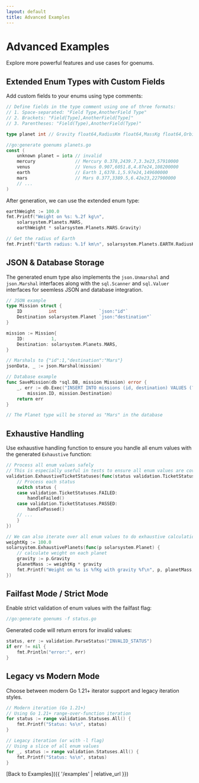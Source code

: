 ```yaml
---
layout: default
title: Advanced Examples
---
```


# Advanced Examples

Explore more powerful features and use cases for goenums.

## Extended Enum Types with Custom Fields

Add custom fields to your enums using type comments:

```go
// Define fields in the type comment using one of three formats:
// 1. Space-separated: "Field Type,AnotherField Type"
// 2. Brackets: "Field[Type],AnotherField[Type]"
// 3. Parentheses: "Field(Type),AnotherField(Type)"

type planet int // Gravity float64,RadiusKm float64,MassKg float64,OrbitKm float64

//go:generate goenums planets.go
const (
    unknown planet = iota // invalid
    mercury               // Mercury 0.378,2439.7,3.3e23,57910000
    venus                 // Venus 0.907,6051.8,4.87e24,108200000
    earth                 // Earth 1,6378.1,5.97e24,149600000
    mars                  // Mars 0.377,3389.5,6.42e23,227900000
    // ...
)
```

After generation, we can use the extended enum type:

```go
earthWeight := 100.0
fmt.Printf("Weight on %s: %.2f kg\n", 
    solarsystem.Planets.MARS, 
    earthWeight * solarsystem.Planets.MARS.Gravity)

// Get the radius of Earth
fmt.Printf("Earth radius: %.1f km\n", solarsystem.Planets.EARTH.RadiusKm)
```

## JSON & Database Storage

The generated enum type also implements the `json.Unmarshal` and `json.Marshal` interfaces along with the `sql.Scanner` and `sql.Valuer` interfaces for seemless JSON and database integration.

```go
// JSON example
type Mission struct {
    ID          int                `json:"id"`
    Destination solarsystem.Planet `json:"destination"`
}

mission := Mission{
    ID:          1,
    Destination: solarsystem.Planets.MARS,
}

// Marshals to {"id":1,"destination":"Mars"}
jsonData, _ := json.Marshal(mission)

// Database example
func SaveMission(db *sql.DB, mission Mission) error {
    _, err := db.Exec("INSERT INTO missions (id, destination) VALUES (?, ?)", 
        mission.ID, mission.Destination)
    return err
}

// The Planet type will be stored as "Mars" in the database
```

## Exhaustive Handling

Use exhaustive handling function to ensure you handle all enum values with the generated `Exhaustive` function:

```go
// Process all enum values safely
// This is especially useful in tests to ensure all enum values are covered
validation.ExhaustiveTicketStatuses(func(status validation.TicketStatus) {
    // Process each status
    switch status {
    case validation.TicketStatuses.FAILED:
        handleFailed()
    case validation.TicketStatuses.PASSED:
        handlePassed()
    // ...
    }
})

// We can also iterate over all enum values to do exhaustive calculations
weightKg := 100.0
solarsystem.ExhaustivePlanets(func(p solarsystem.Planet) {
    // calculate weight on each planet
    gravity := p.Gravity
    planetMass := weightKg * gravity
    fmt.Printf("Weight on %s is %fKg with gravity %f\n", p, planetMass, gravity)
})
```
## Failfast Mode / Strict Mode

Enable strict validation of enum values with the failfast flag:

```go
//go:generate goenums -f status.go
```

Generated code will return errors for invalid values:

```go
status, err := validation.ParseStatus("INVALID_STATUS")
if err != nil {
    fmt.Println("error:", err)
}
```

## Legacy vs Modern Mode

Choose between modern Go 1.21+ iterator support and legacy iteration styles.

```go
// Modern iteration (Go 1.21+)
// Using Go 1.21+ range-over-function iteration
for status := range validation.Statuses.All() {
    fmt.Printf("Status: %s\n", status)
}

// Legacy iteration (or with -l flag)
// Using a slice of all enum values 
for _, status := range validation.Statuses.All() {
    fmt.Printf("Status: %s\n", status)
}
```

[Back to Examples]({{ '/examples' | relative_url }})